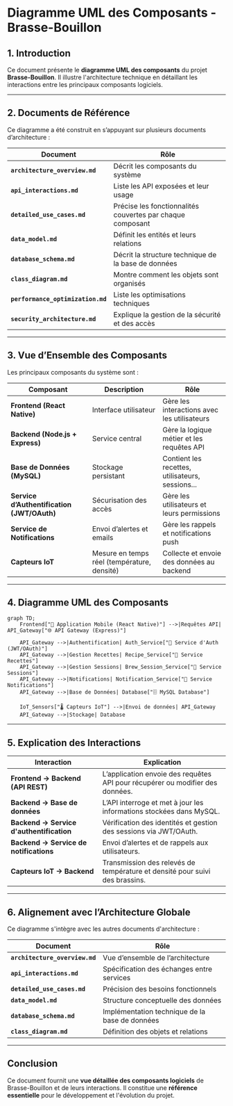 # Diagramme UML des Composants - Brasse-Bouillon

## 1. Introduction

Ce document présente le **diagramme UML des composants** du projet **Brasse-Bouillon**. Il illustre l'architecture technique en détaillant les interactions entre les principaux composants logiciels.

---

## 2. Documents de Référence

Ce diagramme a été construit en s’appuyant sur plusieurs documents d’architecture :

| Document | Rôle |
|------------|------------|
| **`architecture_overview.md`** | Décrit les composants du système |
| **`api_interactions.md`** | Liste les API exposées et leur usage |
| **`detailed_use_cases.md`** | Précise les fonctionnalités couvertes par chaque composant |
| **`data_model.md`** | Définit les entités et leurs relations |
| **`database_schema.md`** | Décrit la structure technique de la base de données |
| **`class_diagram.md`** | Montre comment les objets sont organisés |
| **`performance_optimization.md`** | Liste les optimisations techniques |
| **`security_architecture.md`** | Explique la gestion de la sécurité et des accès |

---

## 3. Vue d’Ensemble des Composants

Les principaux composants du système sont :

| Composant | Description | Rôle |
|-----------|------------|------|
| **Frontend (React Native)** | Interface utilisateur | Gère les interactions avec les utilisateurs |
| **Backend (Node.js + Express)** | Service central | Gère la logique métier et les requêtes API |
| **Base de Données (MySQL)** | Stockage persistant | Contient les recettes, utilisateurs, sessions... |
| **Service d’Authentification (JWT/OAuth)** | Sécurisation des accès | Gère les utilisateurs et leurs permissions |
| **Service de Notifications** | Envoi d’alertes et emails | Gère les rappels et notifications push |
| **Capteurs IoT** | Mesure en temps réel (température, densité) | Collecte et envoie des données au backend |

---

## 4. Diagramme UML des Composants

```mermaid
graph TD;
    Frontend["📱 Application Mobile (React Native)"] -->|Requêtes API| API_Gateway["🌐 API Gateway (Express)"]
    
    API_Gateway -->|Authentification| Auth_Service["🔑 Service d'Auth (JWT/OAuth)"]
    API_Gateway -->|Gestion Recettes| Recipe_Service["📖 Service Recettes"]
    API_Gateway -->|Gestion Sessions| Brew_Session_Service["🍺 Service Sessions"]
    API_Gateway -->|Notifications| Notification_Service["📢 Service Notifications"]
    API_Gateway -->|Base de Données| Database["🗄️ MySQL Database"]

    IoT_Sensors["🌡️ Capteurs IoT"] -->|Envoi de données| API_Gateway
    API_Gateway -->|Stockage| Database
```

---

## 5. Explication des Interactions

| Interaction | Explication |
|------------|------------|
| **Frontend → Backend (API REST)** | L’application envoie des requêtes API pour récupérer ou modifier des données. |
| **Backend → Base de données** | L’API interroge et met à jour les informations stockées dans MySQL. |
| **Backend → Service d'authentification** | Vérification des identités et gestion des sessions via JWT/OAuth. |
| **Backend → Service de notifications** | Envoi d’alertes et de rappels aux utilisateurs. |
| **Capteurs IoT → Backend** | Transmission des relevés de température et densité pour suivi des brassins. |

---

## 6. Alignement avec l’Architecture Globale

Ce diagramme s'intègre avec les autres documents d'architecture :

| Document | Rôle |
|------------|------------|
| **`architecture_overview.md`** | Vue d’ensemble de l’architecture |
| **`api_interactions.md`** | Spécification des échanges entre services |
| **`detailed_use_cases.md`** | Précision des besoins fonctionnels |
| **`data_model.md`** | Structure conceptuelle des données |
| **`database_schema.md`** | Implémentation technique de la base de données |
| **`class_diagram.md`** | Définition des objets et relations |

---

## **Conclusion**

Ce document fournit une **vue détaillée des composants logiciels** de Brasse-Bouillon et de leurs interactions. Il constitue une **référence essentielle** pour le développement et l'évolution du projet.
